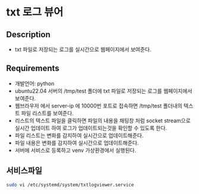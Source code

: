 # txt 로그 뷰어

## Description
- txt 파일로 저장되는 로그를 실시간으로 웹페이지에서 보여준다.

## Requirements
- 개발언어: python
- ubuntu22.04 서버의 /tmp/test 폴더에 txt 파일로 저장되는 로그를 웹페이지에서 보여준다.
- 웹브라우저 에서 server-ip 에 10000번 포트로 접속하면 /tmp/test 폴더내의 텍스트 파일 리스트를 보여준다.
- 리스트의 텍스트 파일을 클릭하면 파일의 내용을 채팅창 처럼 socket stream으로 실시간 업데이트 하여 로그가 업데이트되는것을 확인할 수 있도록 한다.
- 파일 리스트는 변화를 감지하여 실시간으로 업데이트해준다.
- 파일 내용은 변화를 감지하여 실시간으로 업데이트해준다.
- 서버에 서비스로 등록하고 venv 가상환경에서 실행된다.

## 서비스파일
```bash
sudo vi /etc/systemd/system/txtlogviewer.service
```